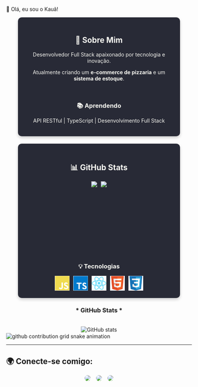 👋 Olá, eu sou o Kauã!

<div align="center" style="display: flex; justify-content: center; gap: 20px; flex-wrap: wrap;">

  <div style="flex: 1; min-width: 300px; max-width: 400px; text-align: center; background: #282a36; padding: 20px; border-radius: 10px; box-shadow: 0 4px 8px rgba(0, 0, 0, 0.2);">
    <h2 style="color: #f8f8f2;">🚀 Sobre Mim</h2>
    <p style="color: #f8f8f2;">Desenvolvedor Full Stack apaixonado por tecnologia e inovação.</p>
    <p style="color: #f8f8f2;">Atualmente criando um <strong>e-commerce de pizzaria</strong> e um <strong>sistema de estoque</strong>.</p>
    <br>
    <h3 style="color: #f8f8f2;">📚 Aprendendo</h3>
    <p style="color: #f8f8f2;">API RESTful | TypeScript | Desenvolvimento Full Stack</p>
  </div>

  <div style="flex: 1; min-width: 300px; max-width: 400px; text-align: center; background: #282a36; padding: 20px; border-radius: 10px; box-shadow: 0 4px 8px rgba(0, 0, 0, 0.2);">
    <h2 style="color: #f8f8f2;">📊 GitHub Stats</h2>
    <div style="display: flex; justify-content: center; gap: 10px;">
      <img height="180em" src="https://github-readme-stats.vercel.app/api?username=kauapietro&show_icons=true&theme=dark">
      <img height="180em" src="https://github-readme-stats.vercel.app/api/top-langs/?username=kauapietro&layout=compact&theme=dark&hide=python,java&langs_count=8">
    </div>
    <br>
    <h3 style="color: #f8f8f2;">💡 Tecnologias</h3>
    <div style="display: flex; justify-content: center; gap: 10px;">
      <img height="40" src="https://raw.githubusercontent.com/devicons/devicon/master/icons/javascript/javascript-plain.svg">
      <img height="40" src="https://raw.githubusercontent.com/devicons/devicon/master/icons/typescript/typescript-plain.svg">
      <img height="40" src="https://raw.githubusercontent.com/devicons/devicon/master/icons/react/react-original.svg">
      <img height="40" src="https://raw.githubusercontent.com/devicons/devicon/master/icons/html5/html5-original.svg">
      <img height="40" src="https://raw.githubusercontent.com/devicons/devicon/master/icons/css3/css3-original.svg">
    </div>
  </div>
</div>


<div style="text-align: center;" align="center">
  <h3>* GitHub Stats *</h3>
  <br>
  <img src="https://github-readme-stats-git-masterrstaa-rickstaa.vercel.app/api?username=mari4souza&hide_title=true&show_icons=true&include_all_commits=false&count_private=true&line_height=25&hide=issues&bg_color=000&title_color=FF00F6&text_color=FFF&border_radius=3&border_color=36123c&icon_color=FF00F6&theme=jolly" alt="GitHub stats">


  </a>
</div>

<picture align="center">

  <source media="(prefers-color-scheme: dark)" srcset="https://raw.githubusercontent.com/Kauapietro031nl/Kauapietro031nl/output/github-contribution-grid-snake-blue.svg">
  <source media="(prefers-color-scheme: light)" srcset="https://raw.githubusercontent.com/Kauapietro031nl/Kauapietro031nl/output/github-contribution-grid-snake-blue.svg">
  <img align="center" alt="github contribution grid snake animation" src="https://raw.githubusercontent.com/Kauapietro031nl/Kauapietro031nl/output/github-contribution-grid-snake-blue.svg">
</picture>


---

## 🌍 Conecte-se comigo:
<div align="center" style="display: flex; justify-content: center; gap: 15px;">
  <a href="https://www.instagram.com/kauapietro031" target="_blank" style="text-decoration: none;">
    <img src="https://img.shields.io/badge/-Instagram-%23E4405F?style=for-the-badge&logo=instagram&logoColor=white" style="border-radius: 8px;">
  </a>
  <a href="mailto:kauapietro2608@gmail.com" style="text-decoration: none;">
    <img src="https://img.shields.io/badge/-Gmail-%23333?style=for-the-badge&logo=gmail&logoColor=white" style="border-radius: 8px;">
  </a>
  <a href="https://www.linkedin.com/in/kauapietro" target="_blank" style="text-decoration: none;">
    <img src="https://img.shields.io/badge/-LinkedIn-%230077B5?style=for-the-badge&logo=linkedin&logoColor=white" style="border-radius: 8px;">
  </a>
</div>




